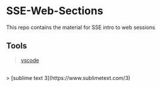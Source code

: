# SSE-Web-Sections
This repo contains the material for SSE intro to web sessions 

## Tools
> [vscode](https://code.visualstudio.com/Download)
<br>
> [sublime text 3](https://www.sublimetext.com/3)
